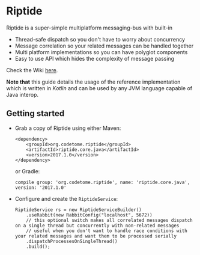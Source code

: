 # Riptide

Riptide is a super-simple multiplatform messaging-bus with built-in
- Thread-safe dispatch so you don't have to worry about concurrency
- Message correlation so your related messages can be handled together
- Multi platform implementations so you can have polyglot components
- Easy to use API which hides the complexity of message passing

Check the Wiki [here][mavenlink].

__Note that__ this guide details the usage of the reference implementation which is written in *Kotlin* and can be used by any JVM language capable of Java interop.

## Getting started

- Grab a copy of Riptide using either Maven:

      <dependency>
          <groupId>org.codetome.riptide</groupId>
          <artifactId>riptide.core.java</artifactId>
          <version>2017.1.0</version>
      </dependency>
  or Gradle:
      
      compile group: 'org.codetome.riptide', name: 'riptide.core.java', version: '2017.1.0'

- Configure and create the `RiptideService`:

      RiptideService rs = new RiptideServiceBuilder()
          .useRabbit(new RabbitConfig("localhost", 5672))
          // this optional switch makes all correlated messages dispatch on a single thread but concurrently with non-related messages
          // useful when you don't want to handle race conditions with your related messages and want them to be processed serially
          .dispatchProcessesOnSingleThread()
          .build();
       





[mavenlink]:https://github.com/Riptide/riptide.docs/wiki

